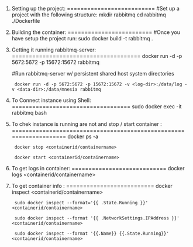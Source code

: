 1) Setting up the project:
==========================
    #Set up a project with the following structure: 
        mkdir rabbitmq
        cd rabbitmq
        ./Dockerfile

2) Building the container:
=========================
    #Once you have setup the project run:
        sudo docker build -t rabbitmq  .

3) Getting it running rabbitmq-server:
======================================
        docker run -d -p 5672:5672 -p 15672:15672 rabbitmq

    #Run rabbitmq-server w/ persistent shared host system  directories
    
        docker run -d -p 5672:5672 -p 15672:15672 -v <log-dir>:/data/log -v <data-dir>:/data/mnesia rabbitmq


4) To Connect instance using Shell:
===================================
        sudo docker exec -it  rabbitmq bash

5) To chek instance is running are not and stop / start container :
===================================================================
        docker ps -a

        docker stop <containerid/containername>

        docker start <containerid/containername>

6) To get logs in container:
============================
        docker logs <containerid/containername>

7) To get  container info :
==========================
        docker inspect <containerid/containername>

        sudo docker inspect --format='{{ .State.Running }}' <containerid/containername>

        sudo docker inspect --format '{{ .NetworkSettings.IPAddress }}' <containerid/containername>

        sudo docker inspect --format '{{.Name}} {{.State.Running}}' <containerid/containername>
